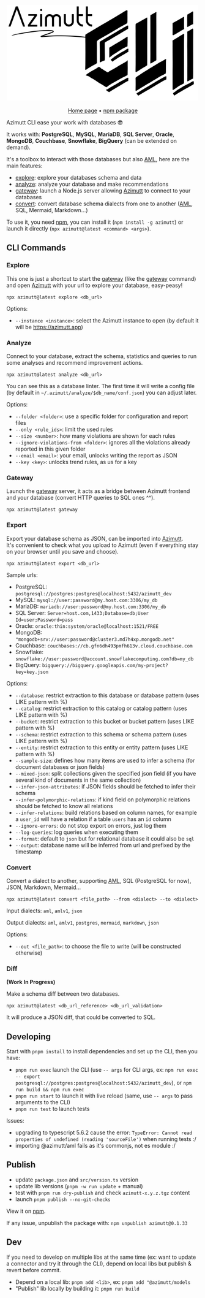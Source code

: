 <p align="center">
    <a href="https://azimutt.app" target="_blank" rel="noopener">
        <picture>
          <source media="(prefers-color-scheme: dark)" srcset="../backend/priv/static/images/logos/azimutt-cli-white.png">
          <source media="(prefers-color-scheme: light)" srcset="../backend/priv/static/images/logos/azimutt-cli.png">
          <img alt="Azimutt logo" src="../backend/priv/static/images/logos/azimutt-cli.png" width="500">
        </picture>
    </a>
</p>

<p align="center">
  <a href="https://azimutt.app" target="_blank" rel="noopener">Home page</a> •
  <a href="https://www.npmjs.com/package/azimutt" target="_blank" rel="noopener noreferrer">npm package</a>
</p>

Azimutt CLI ease your work with databases 😎

It works with: **PostgreSQL**, **MySQL**, **MariaDB**, **SQL Server**, **Oracle**, **MongoDB**, **Couchbase**, **Snowflake**, **BigQuery** (can be extended on demand).

It's a toolbox to interact with those databases but also [AML](../libs/aml), here are the main features:

- [explore](#explore): explore your databases schema and data
- [analyze](#analyze): analyze your database and make recommendations
- [gateway](#gateway): launch a Node.js server allowing [Azimutt](https://azimutt.app) to connect to your databases
- [convert](#convert): convert database schema dialects from one to another ([AML](../libs/aml), SQL, Mermaid, Markdown...)

To use it, you need [npm](https://github.com/npm/cli), you can install it (`npm install -g azimutt`) or launch it directly (`npx azimutt@latest <command> <args>`).


## CLI Commands

### Explore

This one is just a shortcut to start the [gateway](../gateway) (like the [gateway](#gateway) command) and open [Azimutt](https://azimutt.app) with your url to explore your database, easy-peasy!

```shell
npx azimutt@latest explore <db_url>
```

Options:

- `--instance <instance>`: select the Azimutt instance to open (by default it will be https://azimutt.app)


### Analyze

Connect to your database, extract the schema, statistics and queries to run some analyses and recommend improvement actions.

```shell
npx azimutt@latest analyze <db_url>
```

You can see this as a database linter. The first time it will write a config file (by default in `~/.azimutt/analyze/$db_name/conf.json`) you can adjust later.

Options:

- `--folder <folder>`: use a specific folder for configuration and report files
- `--only <rule_ids>`: limit the used rules
- `--size <number>`: how many violations are shown for each rules
- `--ignore-violations-from <folder>`: ignores all the violations already reported in this given folder
- `--email <email>`: your email, unlocks writing the report as JSON
- `--key <key>`: unlocks trend rules, as us for a key


### Gateway

Launch the [gateway](../gateway) server, it acts as a bridge between Azimutt frontend and your database (convert HTTP queries to SQL ones ^^).

```shell
npx azimutt@latest gateway
```


### Export

Export your database schema as JSON, can be imported into [Azimutt](https://azimutt.app/new?json).  
It's convenient to check what you upload to Azimutt (even if everything stay on your browser until you save and choose).

```shell
npx azimutt@latest export <db_url>
```

Sample urls:

- PostgreSQL: `postgresql://postgres:postgres@localhost:5432/azimutt_dev`
- MySQL: `mysql://user:password@my.host.com:3306/my_db`
- MariaDB: `mariadb://user:password@my.host.com:3306/my_db`
- SQL Server: `Server=host.com,1433;Database=db;User Id=user;Password=pass`
- Oracle: `oracle:thin:system/oracle@localhost:1521/FREE`
- MongoDB: `"mongodb+srv://user:password@cluster3.md7h4xp.mongodb.net"`
- Couchbase: `couchbases://cb.gfn6dh493pmfh613v.cloud.couchbase.com`
- Snowflake: `snowflake://user:password@account.snowflakecomputing.com?db=my_db`
- BigQuery: `bigquery://bigquery.googleapis.com/my-project?key=key.json`

Options:

- `--database`: restrict extraction to this database or database pattern (uses LIKE pattern with %)
- `--catalog`: restrict extraction to this catalog or catalog pattern (uses LIKE pattern with %)
- `--bucket`: restrict extraction to this bucket or bucket pattern (uses LIKE pattern with %)
- `--schema`: restrict extraction to this schema or schema pattern (uses LIKE pattern with %)
- `--entity`: restrict extraction to this entity or entity pattern (uses LIKE pattern with %)
- `--sample-size`: defines how many items are used to infer a schema (for document databases or json fields)
- `--mixed-json`: split collections given the specified json field (if you have several kind of documents in the same collection)
- `--infer-json-attributes`: if JSON fields should be fetched to infer their schema
- `--infer-polymorphic-relations`: if kind field on polymorphic relations should be fetched to know all relations
- `--infer-relations`: build relations based on column names, for example a `user_id` will have a relation if a table `users` has an `id` column
- `--ignore-errors`: do not stop export on errors, just log them
- `--log-queries`: log queries when executing them
- `--format`: default to `json` but for relational database it could also be `sql`
- `--output`: database name will be inferred from url and prefixed by the timestamp


### Convert

Convert a dialect to another, supporting [AML](https://azimutt.app/aml), SQL (PostgreSQL for now), JSON, Markdown, Mermaid...

```shell
npx azimutt@latest convert <file_path> --from <dialect> --to <dialect>
```

Input dialects: `aml`, `amlv1`, `json`

Output dialects: `aml`, `amlv1`, `postgres`, `mermaid`, `markdown`, `json`

Options:

- `--out <file_path>`: to choose the file to write (will be constructed otherwise)


### Diff

**(Work In Progress)**

Make a schema diff between two databases.

```shell
npx azimutt@latest <db_url_reference> <db_url_validation>
```

It will produce a JSON diff, that could be converted to SQL.


## Developing

Start with `pnpm install` to install dependencies and set up the CLI, then you have:

- `pnpm run exec` launch the CLI (use `-- args` for CLI args, ex: `npm run exec -- export postgresql://postgres:postgres@localhost:5432/azimutt_dev`), or `npm run build && npm run exec`
- `pnpm run start` to launch it with live reload (same, use `-- args` to pass arguments to the CLI)
- `pnpm run test` to launch tests

Issues:

- upgrading to typescript 5.6.2 cause the error: `TypeError: Cannot read properties of undefined (reading 'sourceFile')` when running tests :/
- importing @azimutt/aml fails as it's commonjs, not es module :/

## Publish

- update `package.json` and `src/version.ts` version
- update lib versions (`pnpm -w run update` + manual) 
- test with `pnpm run dry-publish` and check `azimutt-x.y.z.tgz` content
- launch `pnpm publish --no-git-checks`

View it on [npm](https://www.npmjs.com/package/azimutt).

If any issue, unpublish the package with: `npm unpublish azimutt@0.1.33`

## Dev

If you need to develop on multiple libs at the same time (ex: want to update a connector and try it through the CLI), depend on local libs but publish & revert before commit.

- Depend on a local lib: `pnpm add <lib>`, ex: `pnpm add "@azimutt/models`
- "Publish" lib locally by building it: `pnpm run build`
